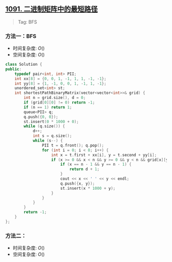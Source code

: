 ## [1091. 二进制矩阵中的最短路径](https://leetcode.cn/problems/shortest-path-in-binary-matrix/description/)

> Tag: BFS

### 方法一：BFS
* 时间复杂度: ${O()}$
* 空间复杂度: ${O()}$
```cpp
class Solution {
public:
    typedef pair<int, int> PII;
    int xx[8] = {0, 0, 1, -1, 1, 1, -1, -1};
    int yy[8] = {1, -1, 0, 0, 1, -1, 1, -1};
    unordered_set<int> st;
    int shortestPathBinaryMatrix(vector<vector<int>>& grid) {
        int n = grid.size(), d = 0;
        if (grid[0][0] != 0) return -1;
        if (n == 1) return 1;
        queue<PII> q;
        q.push({0, 0});
        st.insert(0 * 1000 + 0);
        while (q.size()) {
            d++;
            int s = q.size();
            while (s--) {
                PII t = q.front(); q.pop();
                for (int i = 0; i < 8; i++) {
                    int x = t.first + xx[i], y = t.second + yy[i];
                    if (x >= 0 && x < n && y >= 0 && y < n && grid[x][y] == 0 && !st.count(x * 1000 + y)) {
                        if (x == n - 1 && y == n - 1) {
                            return d + 1;
                        }
                        cout << x << ' ' << y << endl;
                        q.push({x, y});
                        st.insert(x * 1000 + y);
                    }
                }
            }
        }
        return -1;
    }
};
```

### 方法二：
* 时间复杂度: ${O()}$
* 空间复杂度: ${O()}$
```cpp

```